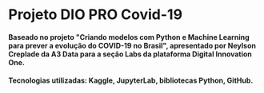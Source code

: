 # Projeto DIO PRO Covid-19

#### Baseado no projeto "Criando modelos com Python e Machine Learning para prever a evolução do COVID-19 no Brasil", apresentado por Neylson Creplade da A3 Data para a seção Labs da plataforma Digital Innovation One.

#### Tecnologias utilizadas: Kaggle, JupyterLab, bibliotecas Python, GitHub.
